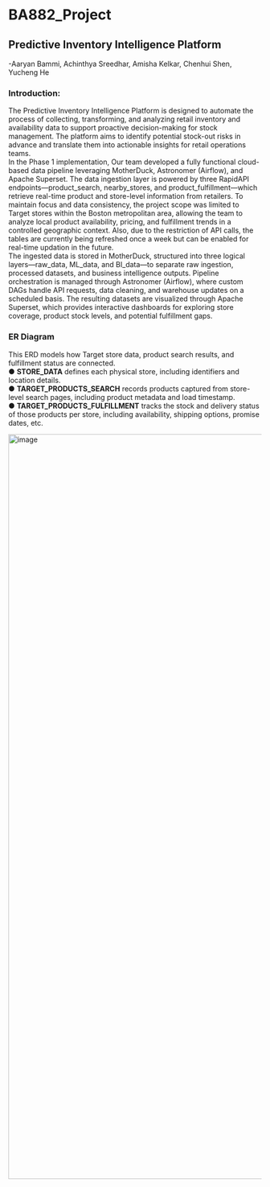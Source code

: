 # BA882_Project <br>
## Predictive Inventory Intelligence Platform<br>
-Aaryan Bammi, Achinthya Sreedhar, Amisha Kelkar, Chenhui Shen, Yucheng He<br>
### Introduction: 
  The Predictive Inventory Intelligence Platform is designed to automate the process of collecting, 
transforming, and analyzing retail inventory and availability data to support proactive decision-making for 
stock management. The platform aims to identify potential stock-out risks in advance and translate them 
into actionable insights for retail operations teams.<br>
  In the Phase 1 implementation, Our team developed a fully functional cloud-based data pipeline 
leveraging MotherDuck, Astronomer (Airflow), and Apache Superset. The data ingestion layer is powered 
by three RapidAPI endpoints—product_search, nearby_stores, and product_fulfillment—which retrieve 
real-time product and store-level information from retailers. To maintain focus and data consistency, the 
project scope was limited to Target stores within the Boston metropolitan area, allowing the team to 
analyze local product availability, pricing, and fulfillment trends in a controlled geographic context. Also, 
due to the restriction of API calls, the tables are currently being refreshed once a week but can be enabled 
for real-time updation in the future.<br>
  The ingested data is stored in MotherDuck, structured into three logical layers—raw_data, 
ML_data, and BI_data—to separate raw ingestion, processed datasets, and business intelligence outputs. 
Pipeline orchestration is managed through Astronomer (Airflow), where custom DAGs handle API 
requests, data cleaning, and warehouse updates on a scheduled basis. The resulting datasets are visualized 
through Apache Superset, which provides interactive dashboards for exploring store coverage, product 
stock levels, and potential fulfillment gaps. <br>

### ER Diagram 
This ERD models how Target store data, product search results, and fulfillment status are connected. <br>
● **STORE_DATA** defines each physical store, including identifiers and location details. <br>
● **TARGET_PRODUCTS_SEARCH** records products captured from store-level search pages, 
including product metadata and load timestamp. <br>
● **TARGET_PRODUCTS_FULFILLMENT** tracks the stock and delivery status of those products 
per store, including availability, shipping options, promise dates, etc.<br>  

<img width="1600" height="1481" alt="image" src="https://github.com/user-attachments/assets/8113664c-f489-40dc-affc-ed2cac811f78" />
